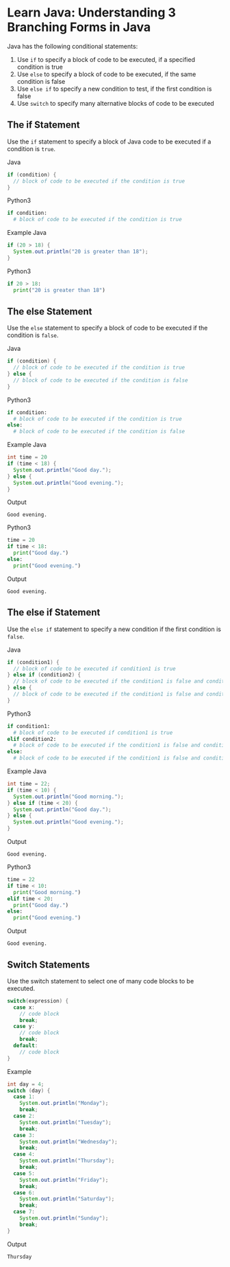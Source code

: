 # Learn Java: Understanding 3 Branching Forms in Java
Java has the following conditional statements:
1. Use `if` to specify a block of code to be executed, if a specified condition is true
2. Use `else` to specify a block of code to be executed, if the same condition is false
3. Use `else if` to specify a new condition to test, if the first condition is false
4. Use `switch` to specify many alternative blocks of code to be executed

## The if Statement
Use the `if` statement to specify a block of Java code to be executed if a condition is `true`.

Java
```java
if (condition) {
  // block of code to be executed if the condition is true
}
```
Python3
```python
if condition:
  # block of code to be executed if the condition is true
```

Example
Java
```java
if (20 > 18) {
  System.out.println("20 is greater than 18");
}
```
Python3
```python
if 20 > 18:
  print("20 is greater than 18")
```

## The else Statement
Use the `else` statement to specify a block of code to be executed if the condition is `false`.

Java
```java
if (condition) {
  // block of code to be executed if the condition is true
} else {
  // block of code to be executed if the condition is false
}
```
Python3
```python
if condition:
  # block of code to be executed if the condition is true
else:
  # block of code to be executed if the condition is false
```

Example
Java
```java
int time = 20
if (time < 18) {
  System.out.println("Good day.");
} else {
  System.out.println("Good evening.");
}
```
Output
```text
Good evening.
```
Python3
```python
time = 20
if time < 18:
  print("Good day.")
else:
  print("Good evening.")
```
Output
```text
Good evening.
```

## The else if Statement
Use the `else if` statement to specify a new condition if the first condition is `false`.

Java
```java
if (condition1) {
  // block of code to be executed if condition1 is true
} else if (condition2) {
  // block of code to be executed if the condition1 is false and condition2 is true
} else {
  // block of code to be executed if the condition1 is false and condition2 is false
}
```
Python3
```python
if condition1:
  # block of code to be executed if condition1 is true
elif condition2:
  # block of code to be executed if the condition1 is false and condition2 is true
else:
  # block of code to be executed if the condition1 is false and condition2 is false
```

Example
Java
```java
int time = 22;
if (time < 10) {
  System.out.println("Good morning.");
} else if (time < 20) {
  System.out.println("Good day.");
} else {
  System.out.println("Good evening.");
}
```
Output
```text
Good evening.
```
Python3
```python
time = 22
if time < 10:
  print("Good morning.")
elif time < 20:
  print("Good day.")
else:
  print("Good evening.")
```
Output
```text
Good evening.
```

## Switch Statements
Use the switch statement to select one of many code blocks to be executed.
```java
switch(expression) {
  case x:
    // code block
    break;
  case y:
    // code block
    break;
  default:
    // code block
}
```
Example
```java
int day = 4;
switch (day) {
  case 1:
    System.out.println("Monday");
    break;
  case 2:
    System.out.println("Tuesday");
    break;
  case 3:
    System.out.println("Wednesday");
    break;
  case 4:
    System.out.println("Thursday");
    break;
  case 5:
    System.out.println("Friday");
    break;
  case 6:
    System.out.println("Saturday");
    break;
  case 7:
    System.out.println("Sunday");
    break;
}
```
Output
```text
Thursday
```
